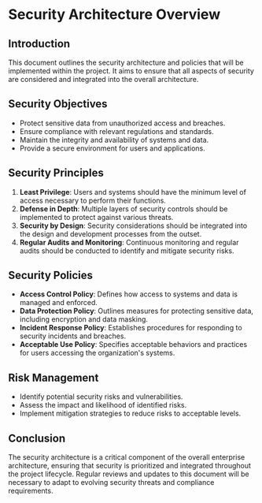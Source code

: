 # Security Architecture Overview

## Introduction
This document outlines the security architecture and policies that will be implemented within the project. It aims to ensure that all aspects of security are considered and integrated into the overall architecture.

## Security Objectives
- Protect sensitive data from unauthorized access and breaches.
- Ensure compliance with relevant regulations and standards.
- Maintain the integrity and availability of systems and data.
- Provide a secure environment for users and applications.

## Security Principles
1. **Least Privilege**: Users and systems should have the minimum level of access necessary to perform their functions.
2. **Defense in Depth**: Multiple layers of security controls should be implemented to protect against various threats.
3. **Security by Design**: Security considerations should be integrated into the design and development processes from the outset.
4. **Regular Audits and Monitoring**: Continuous monitoring and regular audits should be conducted to identify and mitigate security risks.

## Security Policies
- **Access Control Policy**: Defines how access to systems and data is managed and enforced.
- **Data Protection Policy**: Outlines measures for protecting sensitive data, including encryption and data masking.
- **Incident Response Policy**: Establishes procedures for responding to security incidents and breaches.
- **Acceptable Use Policy**: Specifies acceptable behaviors and practices for users accessing the organization's systems.

## Risk Management
- Identify potential security risks and vulnerabilities.
- Assess the impact and likelihood of identified risks.
- Implement mitigation strategies to reduce risks to acceptable levels.

## Conclusion
The security architecture is a critical component of the overall enterprise architecture, ensuring that security is prioritized and integrated throughout the project lifecycle. Regular reviews and updates to this document will be necessary to adapt to evolving security threats and compliance requirements.